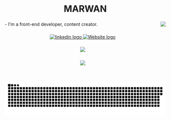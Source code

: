 <h1 align="center">MARWAN</h1>

###

<img align="right" height="187" src="https://i.pinimg.com/originals/e4/26/70/e426702edf874b181aced1e2fa5c6cde.gif"  />

###

<p align="left">- I'm a front-end developer, content creator.</p>

###

<div align="center">
  <a href="https://www.linkedin.com/in/mhcm" target="_blank">
    <img src="https://raw.githubusercontent.com/maurodesouza/profile-readme-generator/master/src/assets/icons/social/linkedin/default.svg" width="97" height="45" alt="linkedin logo"  />
  </a>
  <a href="https://marwanh.vercel.app/" target="_blank">
    <img src="https://raw.githubusercontent.com/maurodesouza/profile-readme-generator/master/src/assets/icons/social/website/default.svg" width="97" height="45" alt="Website  logo"  />
  </a>
</div>

###

<div align="center">
  <img src="https://profile-counter.glitch.me/marwancm/count.svg?"  />
</div>

###

<p align="center">
  <a>
    <img src="https://skillicons.dev/icons?i=html,css,,js,typescript,,react,next,,tailwind,bootstrap,,figma" />
  </a>
</p>

###

![](https://raw.githubusercontent.com/CompetitiveLin/Snake-in-Contribution-Grid/output/github-contribution-grid-snake.svg)
